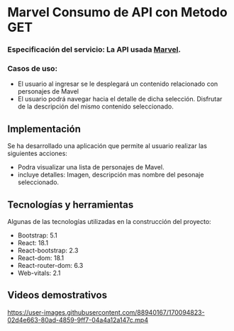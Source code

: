 # Marvel Consumo de API con Metodo GET 

 ### Especificación del servicio: La API usada [Marvel](https://developer.marvel.com/docs).
 ### Casos de uso:
 - El usuario al ingresar se le desplegará un contenido relacionado con personajes de Mavel  
 - El usuario podrá navegar hacia el detalle de dicha selección. Disfrutar de la descripción del mismo contenido seleccionado.

## Implementación

Se ha desarrollado una aplicación que permite al usuario realizar las siguientes acciones:
- Podra visualizar una lista de personajes de Mavel.  
- incluye detalles: Imagen, descripción mas nombre del pesonaje seleccionado.

## Tecnologías y herramientas
Algunas de las tecnologías utilizadas en la construcción del proyecto:

 - Bootstrap: 5.1
 - React: 18.1
 - React-bootstrap: 2.3
 - React-dom: 18.1
 - React-router-dom: 6.3
 - Web-vitals: 2.1

## Videos demostrativos


https://user-images.githubusercontent.com/88940167/170094823-02d4e663-80ad-4859-9ff7-04a4a12a147c.mp4

